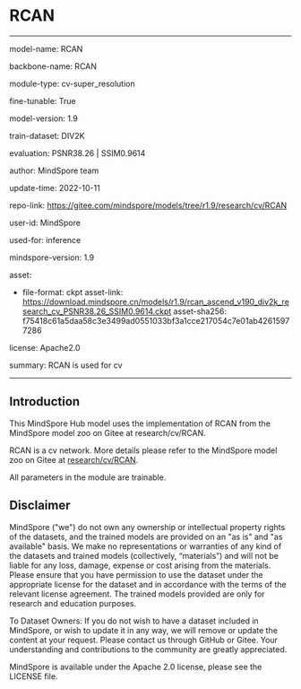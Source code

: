 # RCAN

---

model-name: RCAN

backbone-name: RCAN

module-type: cv-super_resolution

fine-tunable: True

model-version: 1.9

train-dataset: DIV2K

evaluation: PSNR38.26 | SSIM0.9614

author: MindSpore team

update-time: 2022-10-11

repo-link: <https://gitee.com/mindspore/models/tree/r1.9/research/cv/RCAN>

user-id: MindSpore

used-for: inference

mindspore-version: 1.9

asset:

-
    file-format: ckpt
    asset-link: <https://download.mindspore.cn/models/r1.9/rcan_ascend_v190_div2k_research_cv_PSNR38.26_SSIM0.9614.ckpt>
    asset-sha256: f75418c61a5daa58c3e3499ad0551033bf3a1cce217054c7e01ab42615977286

license: Apache2.0

summary: RCAN is used for cv

---

## Introduction

This MindSpore Hub model uses the implementation of RCAN from the MindSpore model zoo on Gitee at research/cv/RCAN.

RCAN is a cv network. More details please refer to the MindSpore model zoo on Gitee at [research/cv/RCAN](https://gitee.com/mindspore/models/blob/r1.9/research/cv/RCAN/README.md).

All parameters in the module are trainable.

## Disclaimer

MindSpore ("we") do not own any ownership or intellectual property rights of the datasets, and the trained models are provided on an "as is" and "as available" basis. We make no representations or warranties of any kind of the datasets and trained models (collectively, “materials”) and will not be liable for any loss, damage, expense or cost arising from the materials. Please ensure that you have permission to use the dataset under the appropriate license for the dataset and in accordance with the terms of the relevant license agreement. The trained models provided are only for research and education purposes.

To Dataset Owners: If you do not wish to have a dataset included in MindSpore, or wish to update it in any way, we will remove or update the content at your request. Please contact us through GitHub or Gitee. Your understanding and contributions to the community are greatly appreciated.

MindSpore is available under the Apache 2.0 license, please see the LICENSE file.
